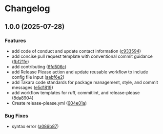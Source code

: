 # Changelog

## 1.0.0 (2025-07-28)


### Features

* add code of conduct and update contact information ([c933594](https://github.com/takara-ai/.github/commit/c933594ab3c249d4c35c4130812c8cedbd77a2ab))
* add concise pull request template with conventional commit guidance ([fbf21fe](https://github.com/takara-ai/.github/commit/fbf21feecc9f15e7e9c6734b1d57ab76798b043d))
* add contributing ([6fd506c](https://github.com/takara-ai/.github/commit/6fd506c10fd7601f6bbeaced0653e2d6fbe4ddbe))
* add Release Please action and update reusable workflow to include config file input ([aabf6e2](https://github.com/takara-ai/.github/commit/aabf6e2d163a56ecff310da17006c2bfd13ae6ba))
* add Takara code standards for package management, style, and commit messages ([e5d1819](https://github.com/takara-ai/.github/commit/e5d18193835da0eb55d7022d1fa5fa00c977b86d))
* add workflow templates for ruff, commitlint, and release-please ([8da8904](https://github.com/takara-ai/.github/commit/8da89047701acc33887a20fe28a2176798101465))
* Create release-please.yml ([604e01a](https://github.com/takara-ai/.github/commit/604e01a90078da3dd5ee34c837d5c44cb036c6f4))


### Bug Fixes

* syntax error ([a089b87](https://github.com/takara-ai/.github/commit/a089b879a1985561b1742a44260c25bd98e41600))
